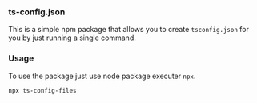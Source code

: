 ### ts-config.json

This is a simple npm package that allows you to create `tsconfig.json` for you by just running a single command.

### Usage

To use the package just use node package executer `npx`.

```shell
npx ts-config-files
```
